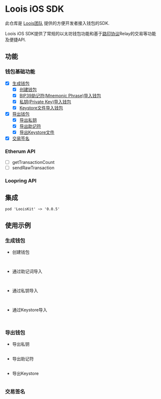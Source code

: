# Loois iOS SDK

此仓库是 [Loois团队](https://github.com/LOOIS-IO/) 提供的方便开发者接入钱包的SDK. 

Loois iOS SDK提供了常规的以太坊钱包功能和基于[路印协议](https://loopring.org/)Relay的交易等功能及便捷API.

## 功能

### 钱包基础功能
- [x] [生成钱包](#生成钱包)
  - [x] [创建钱包](#创建钱包)
  - [x] [BIP39助记符(Mnemonic Phrase)导入钱包](*通过助记词导入)
  - [x] [私钥(Private Key)导入钱包](*通过私钥导入)
  - [x] [Keystore文件导入钱包](*通过Keystore导入)
- [x] [导出钱包](#导出钱包)
  - [x] [导出私钥](*导出私钥)
  - [x] [导出助记符](*导出助记符)
  - [x] [导出Keystore文件](*导出Keystore)
- [x] [交易签名](#交易签名)

### Etherum API
- [ ] getTransactionCount
- [ ] sendRawTransaction

### Loopring API


## 集成

```
pod 'LooisKit' ~> '0.0.5'
```

## 使用示例

### 生成钱包

* 创建钱包
  
  ```swift
    
  ```

* 通过助记词导入
  
  ```swift
    
  ```
    
* 通过私钥导入
  
  ```swift
    
  ```
    
* 通过Keystore导入
  
  ```swift
    
  ```

### 导出钱包

* 导出私钥
  
  ```swift
  
  ```
  
* 导出助记符
  
  ```swift
  
  ```
  
* 导出Keystore
  
  ```swift
  
  ```

### 交易签名

```swift

```



